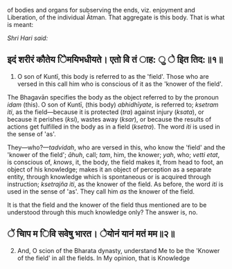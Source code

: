 of bodies and organs for subserving the ends, viz. enjoyment and Liberation, of the individual Ātman. That aggregate is this body. That is what is meant:

*Shri Hari said:*

## इदं शरीरं कौतेय ेिमयिभधीयते। एतो वेि तं ाह: ु े इित तिद:॥१॥

1. O son of Kuntī, this body is referred to as the 'field'. Those who are versed in this call him who is conscious of it as the 'knower of the field'.

The Bhagavān specifies the body as the object referred to by the pronoun *idam* (this). O son of Kuntī, (this body) *abhidhīyate*, is referred to; *ksetram iti*, as the field—because it is protected (*tra*) against injury (*ksata*), or because it perishes (*ksi*), wastes away (*ksar*), or because the results of actions get fulfilled in the body as in a field (*ksetra*). The word *iti* is used in the sense of 'as'.

They—who?—*tadvidah*, who are versed in this, who know the 'field' and the 'knower of the field'; *āhuh*, call; *tam*, him, the knower; *yah*, who; *vetti etat*, is conscious of, *knows*, it, the body, the field makes it, from head to foot, an object of his knowledge; makes it an object of perception as a separate entity, through knowledge which is spontaneous or is acquired through instruction; *ksetrajña iti*, as the knower of the field. As before, the word *iti* is used in the sense of 'as'. They call him *as* the knower of the field.

It is that the field and the knower of the field thus mentioned are to be understood through this much knowledge only? The answer is, no.

## ें चािप म िवि सवेेषु भारत। ेेयोनं यानं मतं मम॥२॥

2. And, O scion of the Bharata dynasty, understand Me to be the 'Knower of the field' in all the fields. In My opinion, that is Knowledge